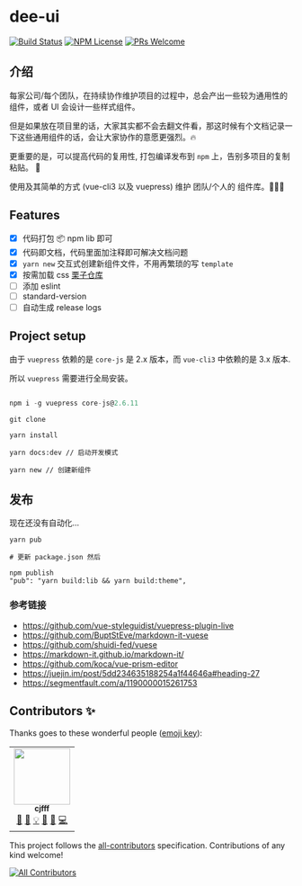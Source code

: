 # dee-ui

[![Build Status](https://travis-ci.com/cjfff/deep-ui.svg?branch=master)](https://travis-ci.com/cjfff/deep-ui)
[![NPM License](https://badgen.net/npm/license/@femessage/el-data-table)](https://github.com/cjfff/deep-ui/raw/master/LICENSE)
[![PRs Welcome](https://img.shields.io/badge/PRs-welcome-brightgreen.svg)](https://github.com/cjfff/deep-ui/pulls)


## 介绍

每家公司/每个团队，在持续协作维护项目的过程中，总会产出一些较为通用性的组件，或者 UI 会设计一些样式组件。

但是如果放在项目里的话，大家其实都不会去翻文件看，那这时候有个文档记录一下这些通用组件的话，会让大家协作的意愿更强烈。:fire:

更重要的是，可以提高代码的复用性, 打包编译发布到 `npm` 上，告别多项目的复制粘贴。 :beers:

使用及其简单的方式 (vue-cli3 以及 vuepress) 维护 团队/个人的 组件库。:tada::tada::tada:

## Features

- [x] 代码打包 📦 npm lib 即可
- [x] 代码即文档，代码里面加注释即可解决文档问题
- [x] `yarn new` 交互式创建新组件文件，不用再繁琐的写 `template`
- [x] 按需加载 css [栗子仓库](https://github.com/cjfff/deep-ui-demo)
- [ ] 添加 eslint
- [ ] standard-version
- [ ] 自动生成 release logs

## Project setup

由于 `vuepress` 依赖的是 `core-js` 是 2.x 版本，而 `vue-cli3` 中依赖的是 3.x 版本.

所以 `vuepress` 需要进行全局安装。

```js

npm i -g vuepress core-js@2.6.11

```

```
git clone 

yarn install

yarn docs:dev // 启动开发模式

yarn new // 创建新组件
```

## 发布

现在还没有自动化...

```shell
yarn pub

# 更新 package.json 然后

npm publish
"pub": "yarn build:lib && yarn build:theme",
```

### 参考链接
- https://github.com/vue-styleguidist/vuepress-plugin-live
- https://github.com/BuptStEve/markdown-it-vuese
- https://github.com/shuidi-fed/vuese
- https://markdown-it.github.io/markdown-it/
- https://github.com/koca/vue-prism-editor
- https://juejin.im/post/5dd234635188254a1f44646a#heading-27
- https://segmentfault.com/a/1190000015261753



## Contributors ✨

Thanks goes to these wonderful people ([emoji key](https://allcontributors.org/docs/en/emoji-key)):

<!-- ALL-CONTRIBUTORS-LIST:START - Do not remove or modify this section -->
<!-- prettier-ignore-start -->
<!-- markdownlint-disable -->
<table>
  <tr>
    <td align="center"><a href="http://www.ccc1996.cn"><img src="https://avatars1.githubusercontent.com/u/20502762?v=4" width="100px;" alt=""/><br /><sub><b>cjfff</b></sub></a><br /><a href="https://github.com/cjfff/deep-ui/commits?author=cjfff" title="Documentation">📖</a> <a href="https://github.com/cjfff/deep-ui/issues?q=author%3Acjfff" title="Bug reports">🐛</a> <a href="#example-cjfff" title="Examples">💡</a> <a href="#ideas-cjfff" title="Ideas, Planning, & Feedback">🤔</a> <a href="#maintenance-cjfff" title="Maintenance">🚧</a> <a href="https://github.com/cjfff/deep-ui/commits?author=cjfff" title="Code">💻</a></td>
  </tr>
</table>

<!-- markdownlint-enable -->
<!-- prettier-ignore-end -->
<!-- ALL-CONTRIBUTORS-LIST:END -->

This project follows the [all-contributors](https://github.com/all-contributors/all-contributors) specification. Contributions of any kind welcome!

<!-- ALL-CONTRIBUTORS-BADGE:START - Do not remove or modify this section -->
[![All Contributors](https://img.shields.io/badge/all_contributors-1-orange.svg?style=flat-square)](#contributors-)
<!-- ALL-CONTRIBUTORS-BADGE:END -->